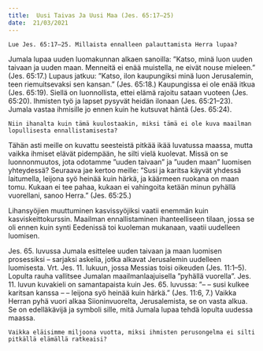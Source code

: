 ```yaml
---
title:  Uusi Taivas Ja Uusi Maa (Jes. 65:17–25)
date:  21/03/2021
---
```


`Lue Jes. 65:17–25. Millaista ennalleen palauttamista Herra lupaa?`

Jumala lupaa uuden luomakunnan alkaen sanoilla: ”Katso, minä luon uuden taivaan ja uuden maan. Menneitä ei enää muistella, ne eivät nouse mieleen.” (Jes. 65:17.) Lupaus jatkuu: ”Katso, ilon kaupungiksi minä luon Jerusalemin, teen riemuitsevaksi sen kansan.” (Jes. 65:18.) Kaupungissa ei ole enää itkua (Jes. 65:19). Siellä on luonnollista, ettei elämä rajoitu sataan vuoteen (Jes. 65:20). Ihmisten työ ja lapset pysyvät heidän ilonaan (Jes. 65:21–23). Jumala vastaa ihmisille jo ennen kuin he kutsuvat häntä (Jes. 65:24).

`Niin ihanalta kuin tämä kuulostaakin, miksi tämä ei ole kuva maailman lopullisesta ennallistamisesta?`

Tähän asti meille on kuvattu seesteistä pitkää ikää luvatussa maassa, mutta vaikka ihmiset elävät pidempään, he silti vielä kuolevat. Missä on se luonnonmuutos, jota odotamme ”uuden taivaan” ja ”uuden maan” luomisen yhteydessä? Seuraava jae kertoo meille: ”Susi ja karitsa käyvät yhdessä laitumella, leijona syö heinää kuin härkä, ja käärmeen ruokana on maan tomu. Kukaan ei tee pahaa, kukaan ei vahingoita ketään minun pyhällä vuorellani, sanoo Herra.” (Jes. 65:25.)

Lihansyöjien muuttuminen kasvissyöjiksi vaatii enemmän kuin kasviskeittokurssin. Maailman ennallistaminen ihanteelliseen tilaan, jossa se oli ennen kuin synti Eedenissä toi kuoleman mukanaan, vaatii uudelleen luomisen.

Jes. 65. luvussa Jumala esittelee uuden taivaan ja maan luomisen prosessiksi – sarjaksi askelia, jotka alkavat Jerusalemin uudelleen luomisesta. Vrt. Jes. 11. lukuun, jossa Messias toisi oikeuden (Jes. 11:1–5). Lopulta rauha vallitsee Jumalan maailmanlaajuisella ”pyhällä vuorella”. Jes. 11. luvun kuvakieli on samantapaista kuin Jes. 65. luvussa: ”– – susi kulkee karitsan kanssa – – leijona syö heinää kuin härkä.” (Jes. 11:6, 7.) Vaikka Herran pyhä vuori alkaa Siioninvuorelta, Jerusalemista, se on vasta alkua. Se on edelläkävijä ja symboli sille, mitä Jumala lupaa tehdä lopulta uudessa maassa.

`Vaikka eläisimme miljoona vuotta, miksi ihmisten perusongelma ei silti pitkällä elämällä ratkeaisi?`